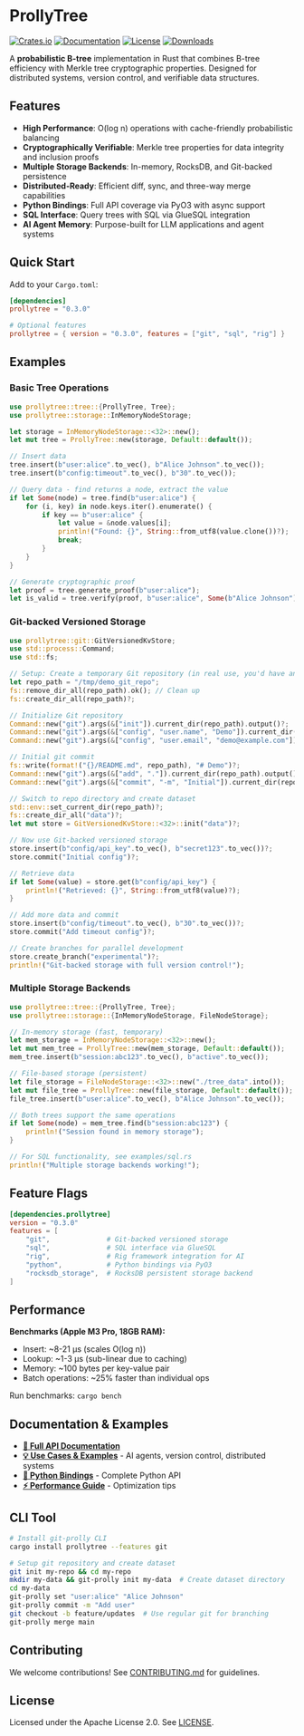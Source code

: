 # ProllyTree

[![Crates.io](https://img.shields.io/crates/v/prollytree.svg)](https://crates.io/crates/prollytree)
[![Documentation](https://docs.rs/prollytree/badge.svg)](https://docs.rs/prollytree)
[![License](https://img.shields.io/crates/l/prollytree.svg)](https://github.com/yourusername/prollytree/blob/main/LICENSE)
[![Downloads](https://img.shields.io/crates/d/prollytree.svg)](https://crates.io/crates/prollytree)

A **probabilistic B-tree** implementation in Rust that combines B-tree efficiency with Merkle tree cryptographic properties. Designed for distributed systems, version control, and verifiable data structures.

## Features

- **High Performance**: O(log n) operations with cache-friendly probabilistic balancing
- **Cryptographically Verifiable**: Merkle tree properties for data integrity and inclusion proofs
- **Multiple Storage Backends**: In-memory, RocksDB, and Git-backed persistence
- **Distributed-Ready**: Efficient diff, sync, and three-way merge capabilities
- **Python Bindings**: Full API coverage via PyO3 with async support
- **SQL Interface**: Query trees with SQL via GlueSQL integration
- **AI Agent Memory**: Purpose-built for LLM applications and agent systems

## Quick Start

Add to your `Cargo.toml`:

```toml
[dependencies]
prollytree = "0.3.0"

# Optional features
prollytree = { version = "0.3.0", features = ["git", "sql", "rig"] }
```

## Examples

### Basic Tree Operations

```rust
use prollytree::tree::{ProllyTree, Tree};
use prollytree::storage::InMemoryNodeStorage;

let storage = InMemoryNodeStorage::<32>::new();
let mut tree = ProllyTree::new(storage, Default::default());

// Insert data
tree.insert(b"user:alice".to_vec(), b"Alice Johnson".to_vec());
tree.insert(b"config:timeout".to_vec(), b"30".to_vec());

// Query data - find returns a node, extract the value
if let Some(node) = tree.find(b"user:alice") {
    for (i, key) in node.keys.iter().enumerate() {
        if key == b"user:alice" {
            let value = &node.values[i];
            println!("Found: {}", String::from_utf8(value.clone())?);
            break;
        }
    }
}

// Generate cryptographic proof
let proof = tree.generate_proof(b"user:alice");
let is_valid = tree.verify(proof, b"user:alice", Some(b"Alice Johnson"));
```

### Git-backed Versioned Storage

```rust
use prollytree::git::GitVersionedKvStore;
use std::process::Command;
use std::fs;

// Setup: Create a temporary Git repository (in real use, you'd have an existing repo)
let repo_path = "/tmp/demo_git_repo";
fs::remove_dir_all(repo_path).ok(); // Clean up
fs::create_dir_all(repo_path)?;

// Initialize Git repository
Command::new("git").args(&["init"]).current_dir(repo_path).output()?;
Command::new("git").args(&["config", "user.name", "Demo"]).current_dir(repo_path).output()?;
Command::new("git").args(&["config", "user.email", "demo@example.com"]).current_dir(repo_path).output()?;

// Initial git commit
fs::write(format!("{}/README.md", repo_path), "# Demo")?;
Command::new("git").args(&["add", "."]).current_dir(repo_path).output()?;
Command::new("git").args(&["commit", "-m", "Initial"]).current_dir(repo_path).output()?;

// Switch to repo directory and create dataset
std::env::set_current_dir(repo_path)?;
fs::create_dir_all("data")?;
let mut store = GitVersionedKvStore::<32>::init("data")?;

// Now use Git-backed versioned storage
store.insert(b"config/api_key".to_vec(), b"secret123".to_vec())?;
store.commit("Initial config")?;

// Retrieve data
if let Some(value) = store.get(b"config/api_key") {
    println!("Retrieved: {}", String::from_utf8(value)?);
}

// Add more data and commit
store.insert(b"config/timeout".to_vec(), b"30".to_vec())?;
store.commit("Add timeout config")?;

// Create branches for parallel development
store.create_branch("experimental")?;
println!("Git-backed storage with full version control!");
```

### Multiple Storage Backends

```rust
use prollytree::tree::{ProllyTree, Tree};
use prollytree::storage::{InMemoryNodeStorage, FileNodeStorage};

// In-memory storage (fast, temporary)
let mem_storage = InMemoryNodeStorage::<32>::new();
let mut mem_tree = ProllyTree::new(mem_storage, Default::default());
mem_tree.insert(b"session:abc123".to_vec(), b"active".to_vec());

// File-based storage (persistent)
let file_storage = FileNodeStorage::<32>::new("./tree_data".into());
let mut file_tree = ProllyTree::new(file_storage, Default::default());
file_tree.insert(b"user:alice".to_vec(), b"Alice Johnson".to_vec());

// Both trees support the same operations
if let Some(node) = mem_tree.find(b"session:abc123") {
    println!("Session found in memory storage");
}

// For SQL functionality, see examples/sql.rs
println!("Multiple storage backends working!");
```

## Feature Flags

```toml
[dependencies.prollytree]
version = "0.3.0"
features = [
    "git",              # Git-backed versioned storage
    "sql",              # SQL interface via GlueSQL
    "rig",              # Rig framework integration for AI
    "python",           # Python bindings via PyO3
    "rocksdb_storage",  # RocksDB persistent storage backend
]
```

## Performance

**Benchmarks (Apple M3 Pro, 18GB RAM):**
- Insert: ~8-21 µs (scales O(log n))
- Lookup: ~1-3 µs (sub-linear due to caching)
- Memory: ~100 bytes per key-value pair
- Batch operations: ~25% faster than individual ops

Run benchmarks: `cargo bench`

## Documentation & Examples

- **[📖 Full API Documentation](https://docs.rs/prollytree)**
- **[💡 Use Cases & Examples](examples/README.md)** - AI agents, version control, distributed systems
- **[🐍 Python Bindings](python/README.md)** - Complete Python API
- **[⚡ Performance Guide](docs/performance.md)** - Optimization tips

## CLI Tool

```bash
# Install git-prolly CLI
cargo install prollytree --features git

# Setup git repository and create dataset
git init my-repo && cd my-repo
mkdir my-data && git-prolly init my-data  # Create dataset directory
cd my-data
git-prolly set "user:alice" "Alice Johnson"
git-prolly commit -m "Add user"
git checkout -b feature/updates  # Use regular git for branching
git-prolly merge main
```

## Contributing

We welcome contributions! See [CONTRIBUTING.md](CONTRIBUTING.md) for guidelines.

## License

Licensed under the Apache License 2.0. See [LICENSE](LICENSE).
